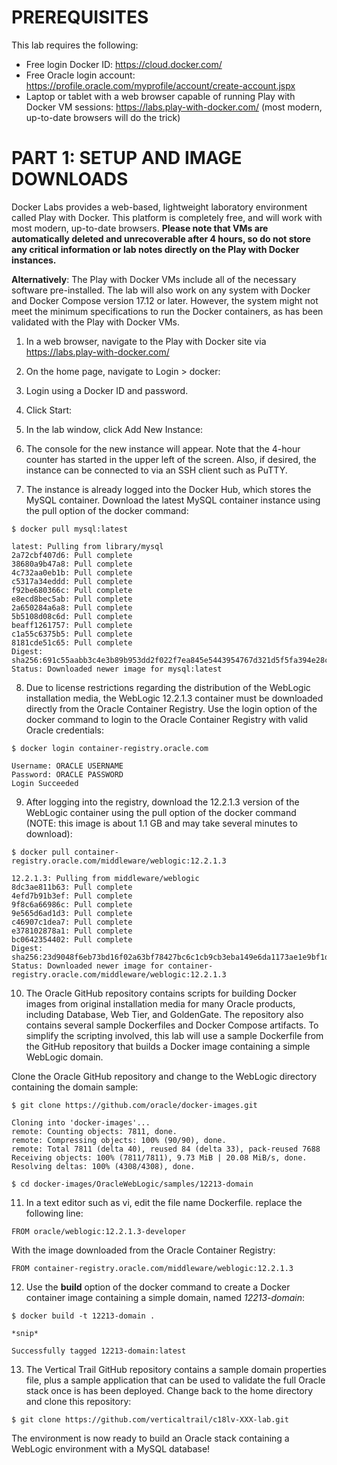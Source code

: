# PREREQUISITES

This lab requires the following:
* Free login Docker ID: https://cloud.docker.com/
* Free Oracle login account: https://profile.oracle.com/myprofile/account/create-account.jspx
* Laptop or tablet with a web browser capable of running Play with Docker VM sessions: https://labs.play-with-docker.com/ (most modern, up-to-date browsers will do the trick)

# PART 1: SETUP AND IMAGE DOWNLOADS

Docker Labs provides a web-based, lightweight laboratory environment called Play with Docker. This platform is completely free, and will work with most modern, up-to-date browsers. **Please note that VMs are automatically deleted and unrecoverable after 4 hours, so do not store any critical information or lab notes directly on the Play with Docker instances.**

__Alternatively__: The Play with Docker VMs include all of the necessary software pre-installed. The lab will also work on any system with Docker and Docker Compose version 17.12 or later. However, the system might not meet the minimum specifications to run the Docker containers, as has been validated with the Play with Docker VMs.

1. In a web browser, navigate to the Play with Docker site via https://labs.play-with-docker.com/
2. On the home page, navigate to Login > docker:
 
3.	Login using a Docker ID and password.

4.	Click Start:

5.	In the lab window, click Add New Instance:

6.	The console for the new instance will appear. Note that the 4-hour counter has started in the upper left of the screen. Also, if desired, the instance can be connected to via an SSH client such as PuTTY.

7.	The instance is already logged into the Docker Hub, which stores the MySQL container. Download the latest MySQL container instance using the pull option of the docker command:

```
$ docker pull mysql:latest

latest: Pulling from library/mysql
2a72cbf407d6: Pull complete
38680a9b47a8: Pull complete
4c732aa0eb1b: Pull complete
c5317a34eddd: Pull complete
f92be680366c: Pull complete
e8ecd8bec5ab: Pull complete
2a650284a6a8: Pull complete
5b5108d08c6d: Pull complete
beaff1261757: Pull complete
c1a55c6375b5: Pull complete
8181cde51c65: Pull complete
Digest: sha256:691c55aabb3c4e3b89b953dd2f022f7ea845e5443954767d321d5f5fa394e28c
Status: Downloaded newer image for mysql:latest
```

8.	Due to license restrictions regarding the distribution of the WebLogic installation media, the WebLogic 12.2.1.3 container must be downloaded directly from the Oracle Container Registry. Use the login option of the docker command to login to the Oracle Container Registry with valid Oracle credentials:

```
$ docker login container-registry.oracle.com

Username: ORACLE USERNAME
Password: ORACLE PASSWORD
Login Succeeded
```

9.	After logging into the registry, download the 12.2.1.3 version of the WebLogic container using the pull option of the docker command (NOTE: this image is about 1.1 GB and may take several minutes to download):

```
$ docker pull container-registry.oracle.com/middleware/weblogic:12.2.1.3

12.2.1.3: Pulling from middleware/weblogic
8dc3ae811b63: Pull complete
4efd7b91b3ef: Pull complete
9f8c6a66986c: Pull complete
9e565d6ad1d3: Pull complete
c46907c1dea7: Pull complete
e378102878a1: Pull complete
bc0642354402: Pull complete
Digest: sha256:23d9048f6eb73bd16f02a63bf78427bc6c1cb9cb3eba149e6da1173ae1e9bf1d
Status: Downloaded newer image for container-registry.oracle.com/middleware/weblogic:12.2.1.3
```

10.	The Oracle GitHub repository contains scripts for building Docker images from original installation media for many Oracle products, including Database, Web Tier, and GoldenGate. The repository also contains several sample Dockerfiles and Docker Compose artifacts. To simplify the scripting involved, this lab will use a sample Dockerfile from the GitHub repository that builds a Docker image containing a simple WebLogic domain.

Clone the Oracle GitHub repository and change to the WebLogic directory containing the domain sample:

```
$ git clone https://github.com/oracle/docker-images.git

Cloning into 'docker-images'...
remote: Counting objects: 7811, done.
remote: Compressing objects: 100% (90/90), done.
remote: Total 7811 (delta 40), reused 84 (delta 33), pack-reused 7688
Receiving objects: 100% (7811/7811), 9.73 MiB | 20.08 MiB/s, done.
Resolving deltas: 100% (4308/4308), done.

$ cd docker-images/OracleWebLogic/samples/12213-domain
```

11.	In a text editor such as vi, edit the file name Dockerfile. replace the following line:

```FROM oracle/weblogic:12.2.1.3-developer```

With the image downloaded from the Oracle Container Registry:

```FROM container-registry.oracle.com/middleware/weblogic:12.2.1.3```

12.	Use the **build** option of the docker command to create a Docker container image containing a simple domain, named _12213-domain_:

```
$ docker build -t 12213-domain .

*snip*

Successfully tagged 12213-domain:latest
```

13.	The Vertical Trail GitHub repository contains a sample domain properties file, plus a sample application that can be used to validate the full Oracle stack once is has been deployed. Change back to the home directory and clone this repository:

```$ git clone https://github.com/verticaltrail/c18lv-XXX-lab.git```

The environment is now ready to build an Oracle stack containing a WebLogic environment with a MySQL database!
